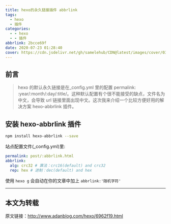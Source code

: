 ```yaml
---
title: hexo的永久链接插件 abbrlink
tags:
  - hexo
  - 插件
categories:
  - - hexo
  - - 插件
abbrlink: 2bcce69f
date: 2020-07-23 01:28:40
cover: https://cdn.jsdelivr.net/gh/samelehub/CDN@latest/images/cover/03.jpg
---
```


## 前言

> hexo 的默认永久链接是在\_config.yml 里的配置 permalink: :year/:month/:day/:title/。这种默认配置有个很不能接受的缺点，文件名为中文，会导致 url 链接里面出现中文。这次我来介绍一个比较方便好用的解决方案 hexo-abbrlink 插件。

## 安装 hexo-abbrlink 插件

```sh
npm install hexo-abbrlink --save
```

站点配置文件(\_config.yml)里:

```yml
permalink: post/:abbrlink.html
abbrlink:
  alg: crc32 # 算法：crc16(default) and crc32
  rep: hex # 进制：dec(default) and hex
```

使用 `hexo g` 会自动在你的文章中加上 `abbrlink:'随机字符'`

---

## 本文为转载

原文链接：http://www.adanblog.com/hexo/6962f19.html
